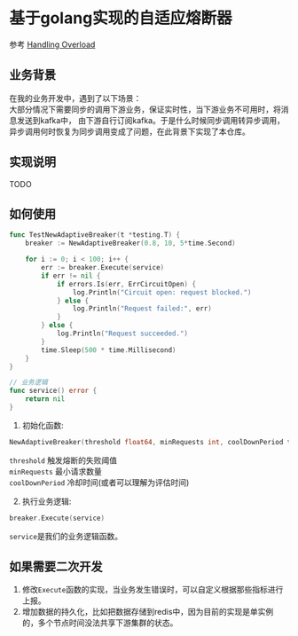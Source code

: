 # 基于golang实现的自适应熔断器

参考 [Handling Overload](https://sre.google/sre-book/handling-overload/)

## 业务背景
在我的业务开发中，遇到了以下场景：  
大部分情况下需要同步的调用下游业务，保证实时性，当下游业务不可用时，将消息发送到kafka中，
由下游自行订阅kafka。于是什么时候同步调用转异步调用，异步调用何时恢复为同步调用变成了问题，在此背景下实现了本仓库。

## 实现说明

TODO


## 如何使用

```go
func TestNewAdaptiveBreaker(t *testing.T) {
	breaker := NewAdaptiveBreaker(0.8, 10, 5*time.Second)

	for i := 0; i < 100; i++ {
		err := breaker.Execute(service)
		if err != nil {
			if errors.Is(err, ErrCircuitOpen) {
				log.Println("Circuit open: request blocked.")
			} else {
				log.Println("Request failed:", err)
			}
		} else {
			log.Println("Request succeeded.")
		}
		time.Sleep(500 * time.Millisecond)
	}
}

// 业务逻辑
func service() error {
	return nil
}

```

1. 初始化函数:  
```go
NewAdaptiveBreaker(threshold float64, minRequests int, coolDownPeriod time.Duration)
```
`threshold` 触发熔断的失败阈值  
`minRequests` 最小请求数量  
`coolDownPeriod` 冷却时间(或者可以理解为评估时间)    


2. 执行业务逻辑:  
```go
breaker.Execute(service)
```
`service`是我们的业务逻辑函数。


## 如果需要二次开发
1. 修改`Execute`函数的实现，当业务发生错误时，可以自定义根据那些指标进行上报。
2. 增加数据的持久化，比如把数据存储到redis中，因为目前的实现是单实例的，多个节点时间没法共享下游集群的状态。